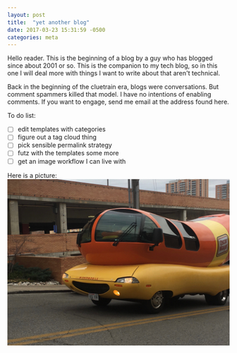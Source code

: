 ```yaml
---
layout: post
title:  "yet another blog"
date: 2017-03-23 15:31:59 -0500
categories: meta
---
```


Hello reader. This is the beginning of a blog by a guy who has blogged since
about 2001 or so. This is the companion to my tech blog, so in this one I will
deal more with things I want to write about that aren't technical.

Back in the beginning of the cluetrain era, blogs were conversations. But
comment spammers killed that model. I have no intentions of enabling comments.
If you want to engage, send me email at the address found here.

To do list:
- [ ] edit templates with categories
- [ ] figure out a tag cloud thing
- [ ] pick sensible permalink strategy
- [ ] futz with the templates some more
- [ ] get an image workflow I can live with

Here is a picture:
!["wienermobile"](/i/wmb.jpg "sweet ride")
